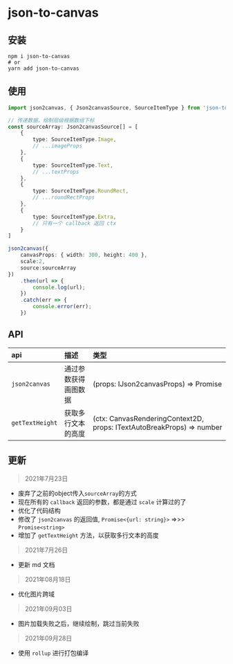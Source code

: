 # json-to-canvas

## 安装

```shell
npm i json-to-canvas
# or
yarn add json-to-canvas
```

## 使用

```typescript
import json2canvas, { Json2canvasSource, SourceItemType } from 'json-to-canvas';

// 传递数据，绘制层级根据数组下标
const sourceArray: Json2canvasSource[] = [
    {
        type: SourceItemType.Image,
        // ...imageProps
    },
    {
        type: SourceItemType.Text,
        // ...textProps
    },
    {
        type: SourceItemType.RoundRect,
        // ...roundRectProps
    },
    {
        type: SourceItemType.Extra,
        // 只有一个 callback 返回 ctx
    }
]

json2canvas({
    canvasProps: { width: 300, height: 400 },
    scale:2,
    source:sourceArray
})
    .then(url => {
        console.log(url);
    })
    .catch(err => {
        console.error(err);
    })
```

## API

| api | 描述 | 类型 |
| :---- | :---- | :---- |
| `json2canvas` | 通过参数获得画图数据 | (props: IJson2canvasProps) => Promise<string> |
| `getTextHeight` | 获取多行文本的高度 | (ctx: CanvasRenderingContext2D, props: ITextAutoBreakProps) => number |

## 更新

> 2021年7月23日

- 废弃了之前的object传入`sourceArray`的方式
- 现在所有的 `callback` 返回的参数，都是通过 `scale` 计算过的了
- 优化了代码结构
- 修改了 `json2canvas` 的返回值, `Promise<{url: string}>` =>>> `Promise<string>`
- 增加了 `getTextHeight` 方法，以获取多行文本的高度


> 2021年7月26日

- 更新 md 文档


> 2021年08月18日

- 优化图片跨域

> 2021年09月03日

- 图片加载失败之后，继续绘制，跳过当前失败

> 2021年09月28日

- 使用 `rollup` 进行打包编译

